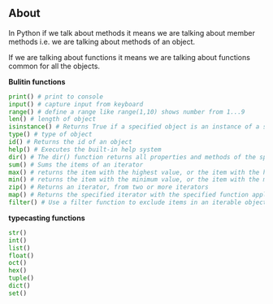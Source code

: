 ## About

In Python if we talk about methods it means we are talking about member methods i.e. we are talking about methods of an object.

If we are talking about functions it means we are talking about functions common for all the objects.

**Bulitin functions**
```python
print() # print to console
input() # capture input from keyboard
range() # define a range like range(1,10) shows number from 1...9
len() # length of object
isinstance() # Returns True if a specified object is an instance of a specified object
type() # type of object
id() # Returns the id of an object
help() # Executes the built-in help system
dir() # The dir() function returns all properties and methods of the specified object, without the values.
sum() # Sums the items of an iterator
max() # returns the item with the highest value, or the item with the highest value in an iterable.
min() # returns the item with the minimum value, or the item with the minimum value in an iterable.
zip() # Returns an iterator, from two or more iterators
map() # Returns the specified iterator with the specified function applied to each item
filter() # Use a filter function to exclude items in an iterable object
```

**typecasting functions**
```python
str()
int()
list()
float()
oct()
hex()
tuple()
dict()
set()
```
